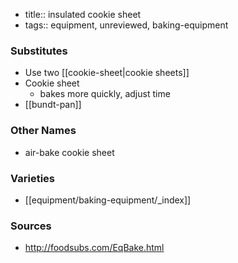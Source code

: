 - title:: insulated cookie sheet
- tags:: equipment, unreviewed, baking-equipment

### Substitutes
- Use two [[cookie-sheet|cookie sheets]]
- Cookie sheet
	- bakes more quickly, adjust time 
- [[bundt-pan]]

### Other Names
* air-bake cookie sheet

### Varieties
* [[equipment/baking-equipment/_index]]

### Sources
* http://foodsubs.com/EqBake.html
